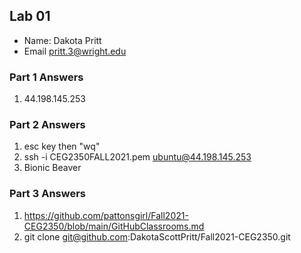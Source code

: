 ## Lab 01

- Name: Dakota Pritt
- Email pritt.3@wright.edu

### Part 1 Answers

1. 44.198.145.253

### Part 2 Answers

1. esc key then "wq"
2. ssh -i CEG2350FALL2021.pem ubuntu@44.198.145.253
3. Bionic Beaver

### Part 3 Answers

1. https://github.com/pattonsgirl/Fall2021-CEG2350/blob/main/GitHubClassrooms.md
2. git clone git@github.com:DakotaScottPritt/Fall2021-CEG2350.git

